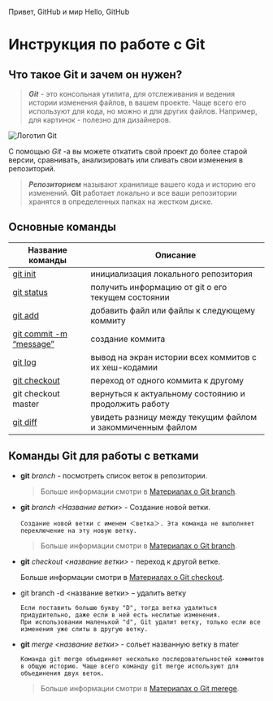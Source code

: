 Привет, GitHub и мир
Hello, GitHub

# Инструкция по работе с Git

## Что такое Git и зачем он нужен?

> ***Git*** - это консольная утилита, для отслеживания и ведения истории изменения файлов, в вашем проекте. Чаще всего его используют для кода, но можно и для других файлов. Например, для картинок - полезно для дизайнеров.

![Логотип Git](https://media.proglib.io/wp-uploads/2018/01/e948f49dadbb4dc8af8da57a8843a635.png)

С помощью *Git* -a вы можете откатить свой проект до более старой версии, сравнивать, анализировать или сливать свои изменения в репозиторий.

>  ***Репозиторием*** называют хранилище вашего кода и историю его изменений. **Git** работает локально и все ваши репозитории хранятся в определенных папках на жестком диске.

## Основные команды 

| Название команды       | Описание       | 
| -----------------------| ---------------|
| [git init](https://www.atlassian.com/ru/git/tutorials/setting-up-a-repository/git-init)               | инициализация локального репозитория        | 
| [git status](https://www.atlassian.com/ru/git/tutorials/inspecting-a-repository)           | получить информацию от git о его текущем состоянии   |
| [git add](https://www.atlassian.com/ru/git/tutorials/saving-changes)                | добавить файл или файлы к следующему коммиту   |
| [git commit -m “message”](https://www.atlassian.com/ru/git/tutorials/saving-changes/git-commit]) | создание коммита   |
| [git log](https://www.atlassian.com/ru/git/tutorials/inspecting-a-repository)                | вывод на экран истории всех коммитов с их хеш-кодамии|
| [git checkout](https://www.atlassian.com/ru/git/tutorials/undoing-changes)           | переход от одного коммита к другому   |
| git checkout master    | вернуться к актуальному состоянию и продолжить работу|
| [git diff](https://www.atlassian.com/ru/git/tutorials/saving-changes/git-diff)               | увидеть разницу между текущим файлом и закоммиченным файлом| 

## Команды Git для работы с ветками

* **git** *branch* - посмотреть список веток в репозитории.

    >Больше информации смотри в [Материалах о Git branch](https://www.atlassian.com/ru/git/tutorials/using-branches).

* **git** *branch <Название ветки>* - Создание новой ветки.

      Создание новой ветки с именем ＜ветка＞. Эта команда не выполняет переключение на эту новую ветку.

    >Больше информации смотри в [Материалах о Git branch](https://www.atlassian.com/ru/git/tutorials/using-branches).

* **git** *checkout <название ветки>* - переход к другой ветке.

    Больше информации смотри в [Материалах о Git checkout](hhttps://www.atlassian.com/ru/git/tutorials/using-branches/git-checkout).

* git branch -d <название ветки> – удалить ветку

      Если поставить большю букву "D", тогда ветка удалиться придудительно, даже если в ней есть неслитые изменения.
      При использовании маленькой "d", Git удалит ветку, только если все изменения уже слиты в другую ветку.

* **git** *merge <название ветки>* - сольет названную ветку в mater

      Команда git merge объединяет несколько последовательностей коммитов в общую историю. Чаще всего команду git merge используют для объединения двух веток.

     >Больше информации смотри в [Материалах о Git merege](https://www.atlassian.com/ru/git/tutorials/using-branches/git-merge).
